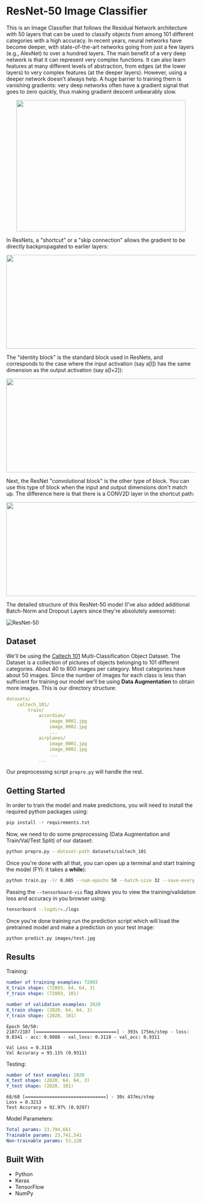 # ResNet-50 Image Classifier

This is an Image Classifier that follows the Residual Network architecture with 50 layers that can be used to classify objects from among 101 different categories with a high accuracy. In recent years, neural networks have become deeper, with state-of-the-art networks going from just a few layers (e.g., AlexNet) to over a hundred layers. The main benefit of a very deep network is that it can represent very complex functions. It can also learn features at many different levels of abstraction, from edges (at the lower layers) to very complex features (at the deeper layers). However, using a deeper network doesn't always help. A huge barrier to training them is vanishing gradients: very deep networks often have a gradient signal that goes to zero quickly, thus making gradient descent unbearably slow.

<div align="center">
   <img src=".C:/pictures/resnet.png" width=450 height=350>
</div>

In ResNets, a "shortcut" or a "skip connection" allows the gradient to be directly backpropagated to earlier layers:

<div align="center">
   <img src="./images/skip_connection_kiank.png" width=650 height=250>
</div>

The "identity block" is the standard block used in ResNets, and corresponds to the case where the input activation (say a[l]) has the same dimension as the output activation (say a[l+2]):

<div align="center">
   <img src="./images/idblock2_kiank.png" width=650 height=250>
</div>

Next, the ResNet "convolutional block" is the other type of block. You can use this type of block when the input and output dimensions don't match up. The difference here is that there is a CONV2D layer in the shortcut path:

<div align="center">
   <img src="./images/convblock_kiank.png" width=650 height=250>
</div>

The detailed structure of this ResNet-50 model (I've also added additional Batch-Norm and Dropout Layers since they're absolutely awesome):

![ResNet-50](./images/resnet_kiank.png)

## Dataset

We'll be using the [Caltech 101](http://www.vision.caltech.edu/Image_Datasets/Caltech101/) Multi-Classification Object Dataset. The Dataset is a collection of pictures of objects belonging to 101 different categories. About 40 to 800 images per category. Most categories have about 50 images. Since the number of images for each class is less than sufficient for training our model we'll be using **Data Augmentation** to obtain more images. This is our directory structure:

```yaml
datasets/
    caltech_101/
        train/
            accordian/
                image_0001.jpg
                image_0002.jpg
                ...
            airplanes/
                image_0001.jpg
                image_0002.jpg
                ...
            ...
```

Our preprocessing script `prepro.py` will handle the rest.

## Getting Started

In order to train the model and make predictions, you will need to install the required python packages using:

```bash
pip install -r requirements.txt
```

Now, we need to do some preprocessing (Data Augmentation and Train/Val/Test Split) of our dataset:

```bash
python prepro.py --dataset-path datasets/caltech_101
```

Once you're done with all that, you can open up a terminal and start training the model (FYI: it takes a **while**):

```bash
python train.py -lr 0.005 --num-epochs 50 --batch-size 32 --save-every 5 --tensorboard-vis
```

Passing the `--tensorboard-vis` flag allows you to view the training/validation loss and accuracy in you browser using:

```bash
tensorboard --logdir=./logs
```

Once you're done training run the prediction script which will load the pretrained model and make a prediction on your test image:

```bash
python predict.py images/test.jpg
```

## Results

Training:

```yaml
number of training examples: 72893
X_train shape: (72893, 64, 64, 3)
Y_train shape: (72893, 101)
```

```yaml
number of validation examples: 2020
X_train shape: (2020, 64, 64, 3)
Y_train shape: (2020, 101)
```

```
Epoch 50/50:
2187/2187 [==============================] - 393s 175ms/step - loss: 0.0341 - acc: 0.9888 - val_loss: 0.3118 - val_acc: 0.9311

Val Loss = 0.3118
Val Accuracy = 93.11% (0.9311)
```

Testing:

```yaml
number of test examples: 2020
X_test shape: (2020, 64, 64, 3)
Y_test shape: (2020, 101)
```

```
68/68 [==============================] - 30s 437ms/step
Loss = 0.3213
Test Accuracy = 92.97% (0.9297)
```

Model Parameters:

```yaml
Total params: 23,794,661
Trainable params: 23,741,541
Non-trainable params: 53,120
```

## Built With

* Python
* Keras
* TensorFlow
* NumPy
